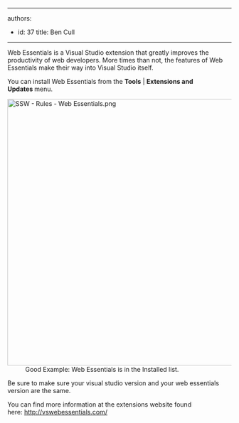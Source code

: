 

---
authors:
  - id: 37
    title: Ben Cull
---




<span class='intro'> Web Essentials is a Visual Studio extension that greatly improves the productivity of web developers. More times than not, the features of Web Essentials make their way into Visual Studio itself. </span>

<p>​You can install Web Essentials from the <strong>Tools</strong> | <strong>Extensions and Updates&#160;</strong>menu.<br></p><dl class="goodImage"><dt><img src="/WebSites/RulesToBetterUIBootstrap/PublishingImages/Pages/Do-you-always-use-Web-Essentials/SSW%20-%20Rules%20-%20Web%20Essentials.png" alt="SSW - Rules - Web Essentials.png" style="width&#58;600px;" /></dt><dd>​​Good Example&#58; Web Essentials is in the Installed list.</dd></dl><p>Be sure to make sure your visual studio version and your web essentials version are the same.</p><p>You can find more information at the extensions website found here&#58;&#160;<a href="http&#58;//vswebessentials.com/%E2%80%8B">http&#58;//vswebessentials.com/​​</a></p>



